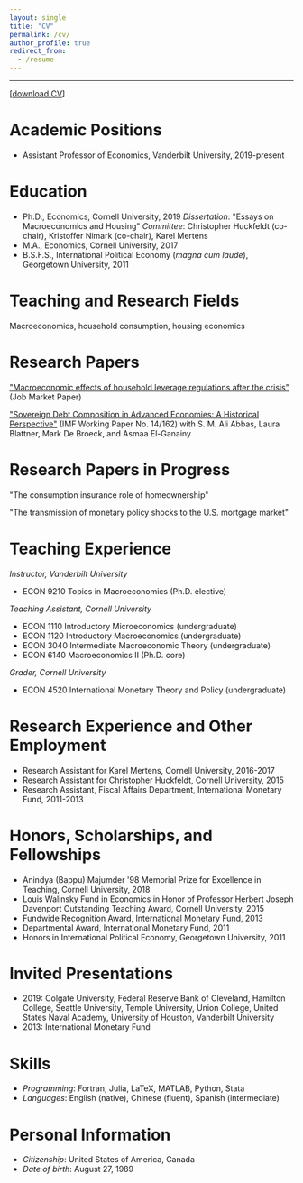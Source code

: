```yaml
---
layout: single
title: "CV"
permalink: /cv/
author_profile: true
redirect_from:
  - /resume
---
```

---
[[download CV](http://malin-hu.github.io/files/MH_CV.pdf)]  

Academic Positions
======
* Assistant Professor of Economics, Vanderbilt University, 2019-present

Education
======
* Ph.D., Economics, Cornell University, 2019
    _Dissertation_: "Essays on Macroeconomics and Housing"
    _Committee_: Christopher Huckfeldt (co-chair), Kristoffer Nimark (co-chair), Karel Mertens
* M.A., Economics, Cornell University, 2017
* B.S.F.S., International Political Economy (_magna cum laude_), Georgetown University, 2011

Teaching and Research Fields
=====
Macroeconomics, household consumption, housing economics

Research Papers
====
["Macroeconomic effects of household leverage regulations after the crisis"](https://malin-hu.github.io/files/MH_JMP.pdf) (Job Market Paper)

["Sovereign Debt Composition in Advanced Economies: A Historical Perspective"](https://malin-hu.github.io/files/sovereign_debt_composition.pdf) (IMF Working Paper No. 14/162) with S. M. Ali Abbas, Laura Blattner, Mark De Broeck, and Asmaa El-Ganainy

Research Papers in Progress
=====
"The consumption insurance role of homeownership"

"The transmission of monetary policy shocks to the U.S. mortgage market"

Teaching Experience
=====
_Instructor, Vanderbilt University_ 
* ECON 9210 Topics in Macroeconomics (Ph.D. elective)

_Teaching Assistant, Cornell University_
* ECON 1110 Introductory Microeconomics (undergraduate)
* ECON 1120 Introductory Macroeconomics (undergraduate)
* ECON 3040 Intermediate Macroeconomic Theory (undergraduate)
* ECON 6140 Macroeconomics II (Ph.D. core)

_Grader, Cornell University_
* ECON 4520 International Monetary Theory and Policy (undergraduate)

Research Experience and Other Employment
=====
* Research Assistant for Karel Mertens, Cornell University, 2016-2017
* Research Assistant for Christopher Huckfeldt, Cornell University, 2015
* Research Assistant, Fiscal Affairs Department, International Monetary Fund, 2011-2013

Honors, Scholarships, and Fellowships
======
* Anindya (Bappu) Majumder '98 Memorial Prize for Excellence in Teaching, Cornell University, 2018
* Louis Walinsky Fund in Economics in Honor of Professor Herbert Joseph Davenport Outstanding Teaching Award, Cornell University, 2015
* Fundwide Recognition Award, International Monetary Fund, 2013
* Departmental Award, International Monetary Fund, 2011
* Honors in International Political Economy, Georgetown University, 2011

Invited Presentations
=====
* 2019: Colgate University, Federal Reserve Bank of Cleveland, Hamilton College, Seattle University, Temple University, Union College, United States Naval Academy, University of Houston, Vanderbilt University
* 2013: International Monetary Fund

Skills
======
* _Programming_: Fortran, Julia, LaTeX, MATLAB, Python, Stata
* _Languages_: English (native), Chinese (fluent), Spanish (intermediate)

Personal Information
====
* _Citizenship_: United States of America, Canada
* _Date of birth_: August 27, 1989

